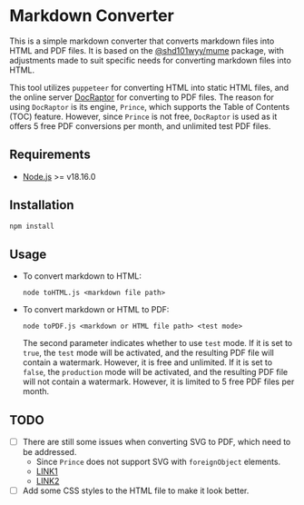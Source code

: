 # Markdown Converter

This is a simple markdown converter that converts markdown files into HTML and PDF files. It is based on the [@shd101wyy/mume](https://github.com/shd101wyy/mume) package, with adjustments made to suit specific needs for converting markdown files into HTML.

This tool utilizes `puppeteer` for converting HTML into static HTML files, and the online server [DocRaptor](https://docraptor.com/) for converting to PDF files. The reason for using `DocRaptor` is its engine, `Prince`, which supports the Table of Contents (TOC) feature. However, since `Prince` is not free, `DocRaptor` is used as it offers 5 free PDF conversions per month, and unlimited test PDF files.

## Requirements

- [Node.js](https://nodejs.org/en/) >= v18.16.0

## Installation

```bash
npm install
```

## Usage

- To convert markdown to HTML:

  ```shell
  node toHTML.js <markdown file path>
  ```

- To convert markdown or HTML to PDF:

  ```shell
  node toPDF.js <markdown or HTML file path> <test mode>
  ```

  The second parameter indicates whether to use `test` mode. If it is set to `true`, the `test` mode will be activated, and the resulting PDF file will contain a watermark. However, it is free and unlimited. If it is set to `false`, the `production` mode will be activated, and the resulting PDF file will not contain a watermark. However, it is limited to 5 free PDF files per month.

## TODO

- [ ] There are still some issues when converting SVG to PDF, which need to be addressed.
  - Since `Prince` does not support SVG with `foreignObject` elements.
  - [LINK1](https://github.com/puppeteer/puppeteer/issues/1778)
  - [LINK2](https://github.com/puppeteer/puppeteer/issues/3625)
- [ ] Add some CSS styles to the HTML file to make it look better.
